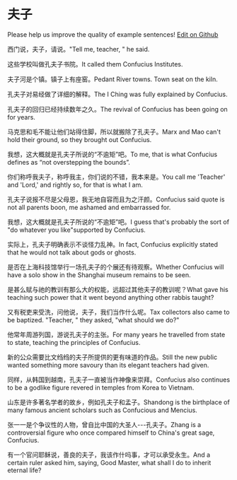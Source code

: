 # 夫子

Please help us improve the quality of example sentences! [Edit on Github](https://github.com/jiyushe/jiyu-example-sentence-source/blob/main/chinese/fuzi.md)

<p><span class="chinese">西门说，夫子，请说。</span><span class="english">"Tell me, teacher, " he said.</span></p>

<p><span class="chinese">这些学校叫做孔夫子书院。</span><span class="english">It called them Confucius Institutes.</span></p>

<p><span class="chinese">夫子河是个镇。镇子上有座窑。</span><span class="english">Pedant River towns. Town seat on the kiln.</span></p>

<p><span class="chinese">孔夫子对易经做了详细的解释。</span><span class="english">The I Ching was fully explained by Confucius.</span></p>

<p><span class="chinese">孔夫子的回归已经持续数年之久。</span><span class="english">The revival of Confucius has been going on for years.</span></p>

<p><span class="chinese">马克思和毛不能让他们站得住脚，所以就搬除了孔夫子。</span><span class="english">Marx and Mao can't hold their ground, so they brought out Confucius.</span></p>

<p><span class="chinese">我想，这大概就是孔夫子所说的“不逾矩”吧。</span><span class="english">To me, that is what Confucius defines as “not overstepping the bounds”.</span></p>

<p><span class="chinese">你们称呼我夫子，称呼我主，你们说的不错，我本来是。</span><span class="english">You call me 'Teacher' and 'Lord,' and rightly so, for that is what I am.</span></p>

<p><span class="chinese">孔夫子说报不尽是父母恩，我无地自容而且为之汗颜。</span><span class="english">Confucius said quote is not all parents boon, me ashamed and embarrassed for.</span></p>

<p><span class="chinese">我想，这大概就是孔夫子所说的“不逾矩”吧。</span><span class="english">I guess that's probably the sort of "do whatever you like"supported by Confucius.</span></p>

<p><span class="chinese">实际上，孔夫子明确表示不谈怪力乱神。</span><span class="english">In fact, Confucius explicitly stated that he would not talk about gods or ghosts.</span></p>

<p><span class="chinese">是否在上海科技馆举行一场孔夫子的个展还有待观察。</span><span class="english">Whether Confucius will have a solo show in the Shanghai museum remains to be seen.</span></p>

<p><span class="chinese">是甚么赋与祂的教训有那么大的权能，远超过其他夫子的教训呢？</span><span class="english">What gave his teaching such power that it went beyond anything other rabbis taught?</span></p>

<p><span class="chinese">又有税吏来受洗，问他说，夫子，我们当作什么呢。</span><span class="english">Tax collectors also came to be baptized. "Teacher, " they asked, "what should we do?"</span></p>

<p><span class="chinese">他常年周游列国，游说孔夫子的主张。</span><span class="english">For many years he travelled from state to state, teaching the principles of Confucius.</span></p>

<p><span class="chinese">新的公众需要比文绉绉的夫子所提供的更有味道的作品。</span><span class="english">Still the new public wanted something more savoury than its elegant teachers had given.</span></p>

<p><span class="chinese">同样，从韩国到越南，孔夫子一直被当作神像来崇拜。</span><span class="english">Confucius also continues to be a godlike figure revered in temples from Korea to Vietnam.</span></p>

<p><span class="chinese">山东是许多著名学者的故乡，例如孔夫子和孟子。</span><span class="english">Shandong is the birthplace of many famous ancient scholars such as Confucious and Mencius.</span></p>

<p><span class="chinese">张一一是个争议性的人物，曾自比中国的大圣人---孔夫子。</span><span class="english">Zhang is a controversial figure who once compared himself to China's great sage, Confucius.</span></p>

<p><span class="chinese">有一个官问耶稣说，善良的夫子，我该作什吗事，才可以承受永生。</span><span class="english">And a certain ruler asked him, saying, Good Master, what shall I do to inherit eternal life?</span></p>

